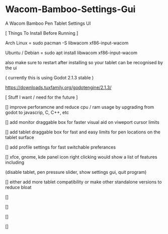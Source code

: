 # Wacom-Bamboo-Settings-Gui
A Wacom Bamboo Pen Tablet Settings UI

[ Things To Install Before Running ]

Arch Linux = sudo pacman -S libwacom xf86-input-wacom

Ubuntu / Debian = sudo apt install libwacom xf86-input-wacom

also make sure to restart after installing so your tablet can be recognised by the ui

( currently this is using Godot 2.1.3 stable )

https://downloads.tuxfamily.org/godotengine/2.1.3/


[ Stuff I want / need for the future ]

[] improve perforamcne and reduce cpu / ram usage by upgrading from godot to javascrip, C, C++, etc

[] add monitor draggable box for faster visual aid on viweport cursor limits

[] add tablet draggable box for fast and easy limits for pen locations on the tablet surface

[] add profile settings for fast switchable preferances

[] xfce, gnome, kde panel icon right clicking would show a list of features including

(disable tablet, pen pressure slider, show settings gui, quit program)

[] either add more tablet compatibility or make other standalone versions to reduce bloat

[] 

[]

[]

[]


